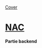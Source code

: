 [Cover](https://github.com/Ptiga/nac-backend/tree/main/img/NAC.png)


# __<u>NAC</u>__


**Partie backend**
